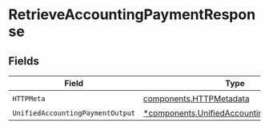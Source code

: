 # RetrieveAccountingPaymentResponse


## Fields

| Field                                                                                                   | Type                                                                                                    | Required                                                                                                | Description                                                                                             |
| ------------------------------------------------------------------------------------------------------- | ------------------------------------------------------------------------------------------------------- | ------------------------------------------------------------------------------------------------------- | ------------------------------------------------------------------------------------------------------- |
| `HTTPMeta`                                                                                              | [components.HTTPMetadata](../../models/components/httpmetadata.md)                                      | :heavy_check_mark:                                                                                      | N/A                                                                                                     |
| `UnifiedAccountingPaymentOutput`                                                                        | [*components.UnifiedAccountingPaymentOutput](../../models/components/unifiedaccountingpaymentoutput.md) | :heavy_minus_sign:                                                                                      | N/A                                                                                                     |